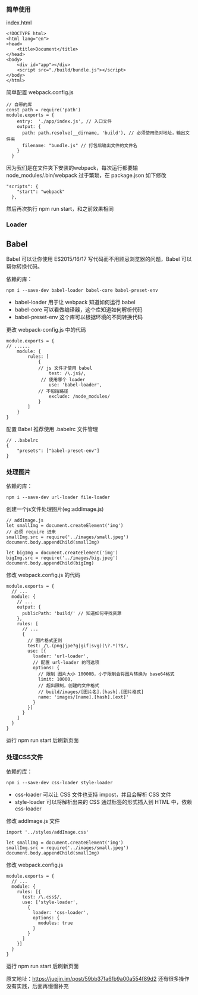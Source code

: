 ### 简单使用
index.html
```
<!DOCTYPE html>
<html lang="en">
<head>
    <title>Document</title>
</head>
<body>
    <div id="app"></div>
    <script src="./build/bundle.js"></script>
</body>
</html>
```

简单配置 webpack.config.js
```
// 自带的库
const path = require('path')
module.exports = {
    entry:  './app/index.js', // 入口文件
    output: {
      path: path.resolve(__dirname, 'build'), // 必须使用绝对地址，输出文件夹
      filename: "bundle.js" // 打包后输出文件的文件名
    }
  }
```

因为我们是在文件夹下安装的webpack，每次运行都要输 node_modules/.bin/webpack 过于繁琐，在 package.json 如下修改
```
"scripts": {
    "start": "webpack"
  },
```
然后再次执行 npm run start，和之前效果相同

### Loader
## Babel
Babel 可以让你使用 ES2015/16/17 写代码而不用顾忌浏览器的问题，Babel 可以帮你转换代码。

依赖的库：
```
npm i --save-dev babel-loader babel-core babel-preset-env
```

- babel-loader 用于让 webpack 知道如何运行 babel
- babel-core 可以看做编译器，这个库知道如何解析代码
- babel-preset-env 这个库可以根据环境的不同转换代码

更改 webpack-config.js 中的代码
```
module.exports = {
// ......
    module: {
        rules: [
            {
            // js 文件才使用 babel
                test: /\.js$/,
             // 使用哪个 loader
                use: 'babel-loader',
            // 不包括路径
                exclude: /node_modules/
            }
        ]
    }
}
```

配置 Babel 推荐使用 .babelrc 文件管理
```
// ..babelrc
{
    "presets": ["babel-preset-env"]
}
```

### 处理图片
依赖的库：
```
npm i --save-dev url-loader file-loader
```

创建一个js文件处理图片(eg:addImage.js)
```
// addImage.js
let smallImg = document.createElement('img')
// 必须 require 进来
smallImg.src = require('../images/small.jpeg')
document.body.appendChild(smallImg)

let bigImg = document.createElement('img')
bigImg.src = require('../images/big.jpeg')
document.body.appendChild(bigImg)
```

修改 webpack.config.js 的代码
```
module.exports = {
  // ...
  module: {
    // ...
    output: {
      publicPath: 'build/' // 知道如何寻找资源
    },
    rules: [
      // ...
      {
        // 图片格式正则
        test: /\.(png|jpe?g|gif|svg)(\?.*)?$/,
        use: [{
          loader: 'url-loader',
          // 配置 url-loader 的可选项
          options: {
            // 限制 图片大小 10000B，小于限制会将图片转换为 base64格式
            limit: 10000,
            // 超出限制，创建的文件格式
            // build/images/[图片名].[hash].[图片格式]
            name: 'images/[name].[hash].[ext]'
          }
        }]
      }
    ]
  }
}
```
运行 npm run start 后刷新页面

### 处理CSS文件
依赖的库：
```
npm i --save-dev css-loader style-loader
```

- css-loader 可以让 CSS 文件也支持 impost，并且会解析 CSS 文件
- style-loader 可以将解析出来的 CSS 通过标签的形式插入到 HTML 中，依赖 css-loader

修改 addImage.js 文件
```
import '../styles/addImage.css'

let smallImg = document.createElement('img')
smallImg.src = require('../images/small.jpeg')
document.body.appendChild(smallImg)
```

修改 webpack.config.js
```
module.exports = {
  // ...
  module: {
    rules: [{
      test: /\.css$/,
      use: ['style-loader',
        {
          loader: 'css-loader',
          options: {
            modules: true
          }
        }
      ]
    }]
  }
}
```
运行 npm run start 后刷新页面

原文地址：https://juejin.im/post/59bb37fa6fb9a00a554f89d2 还有很多操作没有实践，后面再慢慢补充
